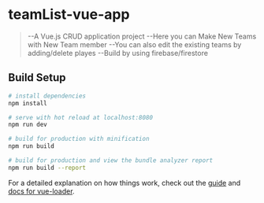 # teamList-vue-app

> --A Vue.js CRUD application project
> --Here you can Make New Teams with New Team member 
> --You can also edit the existing teams by adding/delete playes 
> --Build by using firebase/firestore  

## Build Setup

``` bash
# install dependencies
npm install

# serve with hot reload at localhost:8080
npm run dev

# build for production with minification
npm run build

# build for production and view the bundle analyzer report
npm run build --report
```

For a detailed explanation on how things work, check out the [guide](http://vuejs-templates.github.io/webpack/) and [docs for vue-loader](http://vuejs.github.io/vue-loader).
